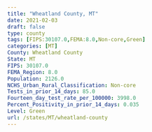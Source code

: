 ```yaml
---
title: "Wheatland County, MT"
date: 2021-02-03
draft: false
type: county
tags: [FIPS:30107.0,FEMA:8.0,Non-core,Green]
categories: [MT]
County: Wheatland County
State: MT
FIPS: 30107.0
FEMA_Region: 8.0
Population: 2126.0
NCHS_Urban_Rural_Classification: Non-core
Tests_in_prior_14_days: 85.0
Fourteen_day_test_rate_per_100000: 3998.0
Percent_Positivity_in_prior_14_days: 0.035
Level: Green
url: /states/MT/wheatland-county
---
```



